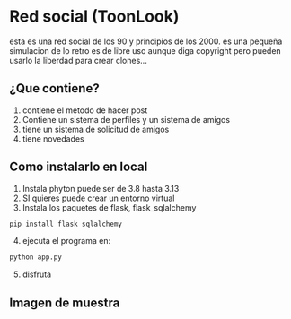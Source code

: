 # Red social (ToonLook)

esta es una red social de los 90 y principios de los 2000. es una pequeña simulacion de lo retro
es de libre uso aunque diga copyright pero pueden usarlo la liberdad para crear clones...


## ¿Que contiene?

1. contiene el metodo de hacer post 
2. Contiene un sistema de perfiles y un sistema de amigos
3. tiene un sistema de solicitud de amigos
4. tiene novedades 

## Como instalarlo en local

1. Instala phyton puede ser de 3.8 hasta 3.13
2. SI quieres puede crear un entorno virtual
3. Instala los paquetes de flask, flask_sqlalchemy
``` bash
pip install flask sqlalchemy
```
4. ejecuta el programa en:
``` bash
python app.py
```

5. disfruta

## Imagen de muestra
<img src="">